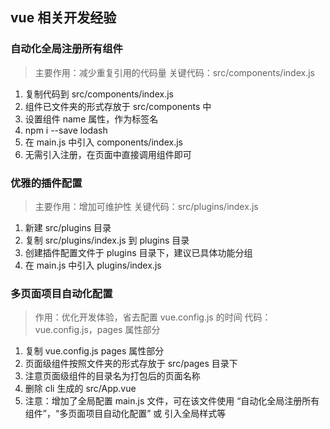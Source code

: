 ## vue 相关开发经验

### 自动化全局注册所有组件
> 主要作用：减少重复引用的代码量
> 关键代码：src/components/index.js

1. 复制代码到 src/components/index.js
2. 组件已文件夹的形式存放于 src/components 中
3. 设置组件 name 属性，作为标签名
4. npm i --save lodash
5. 在 main.js 中引入 components/index.js
6. 无需引入注册，在页面中直接调用组件即可

### 优雅的插件配置
> 主要作用：增加可维护性
> 关键代码：src/plugins/index.js

1. 新建 src/plugins 目录
2. 复制 src/plugins/index.js 到 plugins 目录
3. 创建插件配置文件于 plugins 目录下，建议已具体功能分组
4. 在 main.js 中引入 plugins/index.js

### 多页面项目自动化配置
> 作用：优化开发体验，省去配置 vue.config.js 的时间
> 代码：vue.config.js，pages 属性部分

1. 复制 vue.config.js pages 属性部分
2. 页面级组件按照文件夹的形式存放于 src/pages 目录下
3. 注意页面级组件的目录名为打包后的页面名称
4. 删除 cli 生成的 src/App.vue
5. 注意：增加了全局配置 main.js 文件，可在该文件使用 “自动化全局注册所有组件”，“多页面项目自动化配置” 或 引入全局样式等